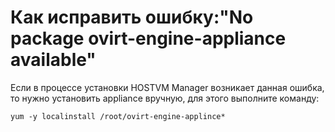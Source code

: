# Как исправить ошибку:"No package ovirt-engine-appliance available"

Если в процессе установки HOSTVM Manager возникает данная ошибка, то нужно установить appliance вручную, для этого выполните команду:

```
yum -y localinstall /root/ovirt-engine-applince*
```
